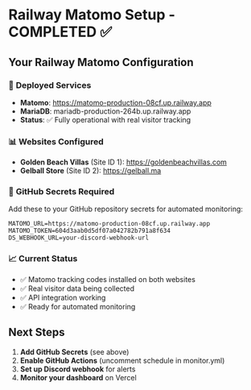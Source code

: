 # Railway Matomo Setup - COMPLETED ✅

## Your Railway Matomo Configuration

### 🚀 **Deployed Services**
- **Matomo**: https://matomo-production-08cf.up.railway.app
- **MariaDB**: mariadb-production-264b.up.railway.app
- **Status**: ✅ Fully operational with real visitor tracking

### 📊 **Websites Configured**
- **Golden Beach Villas** (Site ID 1): https://goldenbeachvillas.com
- **Gelball Store** (Site ID 2): https://gelball.ma

### 🔑 **GitHub Secrets Required**

Add these to your GitHub repository secrets for automated monitoring:

```
MATOMO_URL=https://matomo-production-08cf.up.railway.app
MATOMO_TOKEN=604d3aab0d5df07a042782b791a8f634
DS_WEBHOOK_URL=your-discord-webhook-url
```

### 📈 **Current Status**
- ✅ Matomo tracking codes installed on both websites
- ✅ Real visitor data being collected
- ✅ API integration working
- ✅ Ready for automated monitoring

## Next Steps

1. **Add GitHub Secrets** (see above)
2. **Enable GitHub Actions** (uncomment schedule in monitor.yml)
3. **Set up Discord webhook** for alerts
4. **Monitor your dashboard** on Vercel